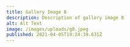 ```yaml
---
title: Gallery Image 8
description: Description of gallery image 8
alt: Alt Text
image: /images/uploads/g8.jpeg
published: 2021-04-05T19:24:39.631Z
---
```


